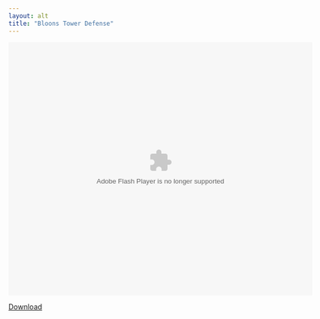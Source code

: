```yaml
---
layout: alt
title: "Bloons Tower Defense"
---
```


<object width="100" height="100">
    <embed src="bloonstd2.swf" flashvars="" base="" quality="high" allowscriptaccess="always" allowfullscreen="true" bgcolor="" wmode="window" width="600" height="500" type="application/x-shockwave-flash" pluginspage="http://www.macromedia.com/go/getflashplayer">
</object>

<br>

<a href="bloonstdtd2.swf" download class="btn btn-secondary">Download</a>

